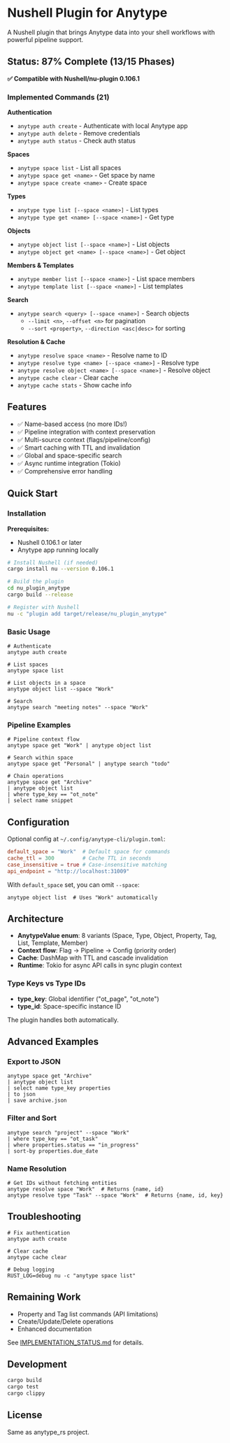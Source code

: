 # Nushell Plugin for Anytype

A Nushell plugin that brings Anytype data into your shell workflows with powerful pipeline support.

## Status: 87% Complete (13/15 Phases)

**✅ Compatible with Nushell/nu-plugin 0.106.1**

### Implemented Commands (21)

**Authentication**
- `anytype auth create` - Authenticate with local Anytype app
- `anytype auth delete` - Remove credentials
- `anytype auth status` - Check auth status

**Spaces**
- `anytype space list` - List all spaces
- `anytype space get <name>` - Get space by name
- `anytype space create <name>` - Create space

**Types**
- `anytype type list [--space <name>]` - List types
- `anytype type get <name> [--space <name>]` - Get type

**Objects**
- `anytype object list [--space <name>]` - List objects
- `anytype object get <name> [--space <name>]` - Get object

**Members & Templates**
- `anytype member list [--space <name>]` - List space members
- `anytype template list [--space <name>]` - List templates

**Search**
- `anytype search <query> [--space <name>]` - Search objects
  - `--limit <n>`, `--offset <n>` for pagination
  - `--sort <property>`, `--direction <asc|desc>` for sorting

**Resolution & Cache**
- `anytype resolve space <name>` - Resolve name to ID
- `anytype resolve type <name> [--space <name>]` - Resolve type
- `anytype resolve object <name> [--space <name>]` - Resolve object
- `anytype cache clear` - Clear cache
- `anytype cache stats` - Show cache info

## Features

- ✅ Name-based access (no more IDs!)
- ✅ Pipeline integration with context preservation
- ✅ Multi-source context (flags/pipeline/config)
- ✅ Smart caching with TTL and invalidation
- ✅ Global and space-specific search
- ✅ Async runtime integration (Tokio)
- ✅ Comprehensive error handling

## Quick Start

### Installation

**Prerequisites:**
- Nushell 0.106.1 or later
- Anytype app running locally

```bash
# Install Nushell (if needed)
cargo install nu --version 0.106.1

# Build the plugin
cd nu_plugin_anytype
cargo build --release

# Register with Nushell
nu -c "plugin add target/release/nu_plugin_anytype"
```

### Basic Usage

```nushell
# Authenticate
anytype auth create

# List spaces
anytype space list

# List objects in a space
anytype object list --space "Work"

# Search
anytype search "meeting notes" --space "Work"
```

### Pipeline Examples

```nushell
# Pipeline context flow
anytype space get "Work" | anytype object list

# Search within space
anytype space get "Personal" | anytype search "todo"

# Chain operations
anytype space get "Archive"
| anytype object list
| where type_key == "ot_note"
| select name snippet
```

## Configuration

Optional config at `~/.config/anytype-cli/plugin.toml`:

```toml
default_space = "Work"  # Default space for commands
cache_ttl = 300         # Cache TTL in seconds
case_insensitive = true # Case-insensitive matching
api_endpoint = "http://localhost:31009"
```

With `default_space` set, you can omit `--space`:

```nushell
anytype object list  # Uses "Work" automatically
```

## Architecture

- **AnytypeValue enum**: 8 variants (Space, Type, Object, Property, Tag, List, Template, Member)
- **Context flow**: Flag → Pipeline → Config (priority order)
- **Cache**: DashMap with TTL and cascade invalidation
- **Runtime**: Tokio for async API calls in sync plugin context

### Type Keys vs Type IDs

- **type_key**: Global identifier ("ot_page", "ot_note")
- **type_id**: Space-specific instance ID

The plugin handles both automatically.

## Advanced Examples

### Export to JSON

```nushell
anytype space get "Archive"
| anytype object list
| select name type_key properties
| to json
| save archive.json
```

### Filter and Sort

```nushell
anytype search "project" --space "Work"
| where type_key == "ot_task"
| where properties.status == "in_progress"
| sort-by properties.due_date
```

### Name Resolution

```nushell
# Get IDs without fetching entities
anytype resolve space "Work"  # Returns {name, id}
anytype resolve type "Task" --space "Work"  # Returns {name, id, key}
```

## Troubleshooting

```nushell
# Fix authentication
anytype auth create

# Clear cache
anytype cache clear

# Debug logging
RUST_LOG=debug nu -c "anytype space list"
```

## Remaining Work

- Property and Tag list commands (API limitations)
- Create/Update/Delete operations
- Enhanced documentation

See [IMPLEMENTATION_STATUS.md](IMPLEMENTATION_STATUS.md) for details.

## Development

```bash
cargo build
cargo test
cargo clippy
```

## License

Same as anytype_rs project.
